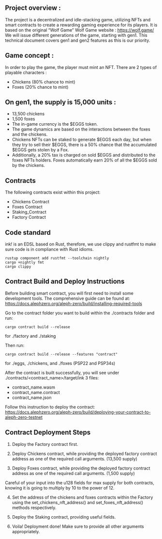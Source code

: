 ## Project overview :

The project is a decentralized and idle-stacking game, utilizing NFTs and smart contracts to create a rewarding gaming experience for its players. It is based on the original “Wolf Game”
Wolf Game website : https://wolf.game/
We will issue different generations of the game, starting with gen1. This technical
document covers gen1 and gen2 features as this is our priority.

## Game concept :

In order to play the game, the player must mint an NFT.
There are 2 types of playable characters :

- Chickens (80% chance to mint)
- Foxes (20% chance to mint)

## On gen1, the supply is 15,000 units :

- 13,500 chickens
- 1,500 foxes
- The in-game currency is the $EGGS token.
- The game dynamics are based on the interactions between the foxes and the chickens.
- Chickens NFTs can be staked to generate $EGGS each day, but when they try to sell their $EGGS, there is a 50% chance that the accumulated $EGGS gets stolen by a Fox.
- Additionally, a 20% tax is charged on sold $EGGS and distributed to the foxes NFTs holders.
  Foxes automatically earn 20% of all the $EGGS sold by the chickens.

## Contracts

The following contracts exist within this project:

- Chickens Contract
- Foxes Contract
- Staking_Contract
- Factory Contract

## Code standard

ink! is an EDSL based on Rust, therefore, we use clippy and rustfmt to make sure code is in compliance with Rust idioms.

```
rustup component add rustfmt --toolchain nightly
cargo +nightly fmt
cargo clippy
```

## Contract Build and Deploy Instructions

Before building smart contract, you will first need to install some development tools. The comprehensive guide can be found at: https://docs.alephzero.org/aleph-zero/build/installing-required-tools

Go to the contract folder you want to build within the ./contracts folder and run:

```
cargo contract build --release
```

for ./factory and ./staking

Then run:

```
cargo contract build --release --features "contract"
```

for ./eggs, ./chickens, and ./foxes (PSP22 and PSP34s)


After the contract is built successfully, you will see under ./contracts/<contract_name>/target/ink 3 files:

- contract_name.wasm
- contract_name.contract
- contract_name.json

Follow this instruction to deploy the contract:
https://docs.alephzero.org/aleph-zero/build/deploying-your-contract-to-aleph-zero-testnet

## Contract Deployment Steps

1. Deploy the Factory contract first.

2. Deploy Chickens contract, while providing the deployed factory contract address as one of the required call arguments. (13,500 supply)

3. Deploy Foxes contract, while providing the deployed factory contract address as one of the required call arguments. (1,500 supply)

Careful of your input into the u128 fields for max supply for both contracts, knowing it is going to multiply by 10 to the power of 12.

4. Set the address of the chickens and foxes contracts within the Factory using the set_chickens_nft_address() and set_foxes_nft_address() methods respectively.

5. Deploy the Staking contract, providing useful fields.

8. Voila! Deployment done! Make sure to provide all other arguments appropriately.
